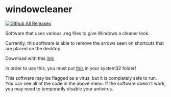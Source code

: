 # windowcleaner

[![Github All Releases](https://img.shields.io/github/downloads/EvantheGrump/windowcleaner/total.svg)]()

Software that uses various .reg files to give Windows a cleaner look.

Currently, this software is able to remove the arrows seen on shortcuts that are placed on the desktop.

Download with this [link](https://github.com/EvantheGrump/windowsclean/releases/latest/download/windowcleaner.exe)

In order to use this, you must put [this](https://github.com/EvantheGrump/windowsclean/releases/latest/download/blank.ico) in your system32 folder!

This software may be flagged as a virus, but it is completely safe to run. You can see all of the code in the above menu. If the software doesn't work, you may need to temporarily disable your antivirus.
